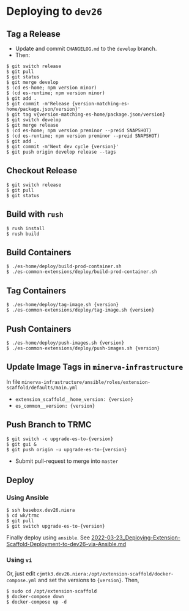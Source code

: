 # Deploying to `dev26`

## Tag a Release

* Update and commit `CHANGELOG.md` to the `develop` branch.
* Then:

```
$ git switch release
$ git pull
$ git status
$ git merge develop
$ (cd es-home; npm version minor)
$ (cd es-runtime; npm version minor)
$ git add .
$ git commit -m'Release {version-matching-es-home/package.json/version}'
$ git tag v{version-matching-es-home/package.json/version}
$ git switch develop
$ git merge release
$ (cd es-home; npm version preminor --preid SNAPSHOT)
$ (cd es-runtime; npm version preminor --preid SNAPSHOT)
$ git add .
$ git commit -m'Next dev cycle {version}'
$ git push origin develop release --tags
```

## Checkout Release

```
$ git switch release
$ git pull
$ git status
```

## Build with `rush`

```
$ rush install
$ rush build
```

## Build Containers

```
$ ./es-home/deploy/build-prod-container.sh
$ ./es-common-extensions/deploy/build-prod-container.sh
```

## Tag Containers

```
$ ./es-home/deploy/tag-image.sh {version}
$ ./es-common-extensions/deploy/tag-image.sh {version}
```

## Push Containers

```
$ ./es-home/deploy/push-images.sh {version}
$ ./es-common-extensions/deploy/push-images.sh {version}
```

## Update Image Tags in `minerva-infrastructure`

In file `minerva-infrastructure/ansible/roles/extension-scaffold/defaults/main.yml`

* `extension_scaffold__home_version: {version}`
* `es_common__version: {version}`

## Push Branch to TRMC

```
$ git switch -c upgrade-es-to-{version}
$ git gui &
$ git push origin -u upgrade-es-to-{version}
```

* Submit pull-request to merge into `master`

## Deploy

### Using Ansible

```
$ ssh basebox.dev26.niera
$ cd wk/trmc
$ git pull
$ git switch upgrade-es-to-{version}
```

Finally deploy using `ansible`. 
See [2022-03-23_Deploying-Extension-Scaffold-Deployment-to-dev26-via-Ansible.md](https://gitlab.moesol.com/dfntc/minerva-moesol-wiki/-/blob/master/2022-03-23_Deploying-Extension-Scaffold-Deployment-to-dev26-via-Ansible.md)

### Using `vi`

Or, just edit `cjmtk3.dev26.niera:/opt/extension-scaffold/docker-compose.yml` and set the versions to `{version}`.
Then,

```
$ sudo cd /opt/extension-scaffold
$ docker-compose down
$ docker-compose up -d
```
